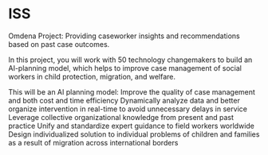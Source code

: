 # ISS

Omdena Project: Providing caseworker insights and recommendations based on past case outcomes. 

In this project, you will work with 50 technology changemakers to build an AI-planning model, which helps to improve case management of social workers in child protection, migration, and welfare.				

This will be an AI planning model:
Improve the quality of case management and both cost and time efficiency
Dynamically analyze data and better organize intervention in real-time to avoid unnecessary delays in service
Leverage collective organizational knowledge from present and past practice
Unify and standardize expert guidance to field workers worldwide
Design individualized solution to individual problems of children and families as a result of migration across international borders
